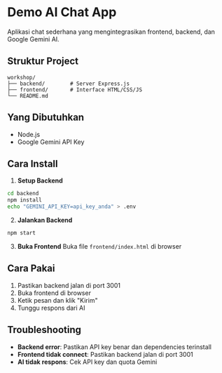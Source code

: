 # Demo AI Chat App

Aplikasi chat sederhana yang mengintegrasikan frontend, backend, dan Google Gemini AI.

## Struktur Project

```
workshop/
├── backend/        # Server Express.js
├── frontend/       # Interface HTML/CSS/JS
└── README.md
```

## Yang Dibutuhkan

- Node.js
- Google Gemini API Key

## Cara Install

1. **Setup Backend**
```bash
cd backend
npm install
echo "GEMINI_API_KEY=api_key_anda" > .env
```

2. **Jalankan Backend**
```bash
npm start
```

3. **Buka Frontend**
Buka file `frontend/index.html` di browser

## Cara Pakai

1. Pastikan backend jalan di port 3001
2. Buka frontend di browser
3. Ketik pesan dan klik "Kirim"
4. Tunggu respons dari AI

## Troubleshooting

- **Backend error**: Pastikan API key benar dan dependencies terinstall
- **Frontend tidak connect**: Pastikan backend jalan di port 3001
- **AI tidak respons**: Cek API key dan quota Gemini
